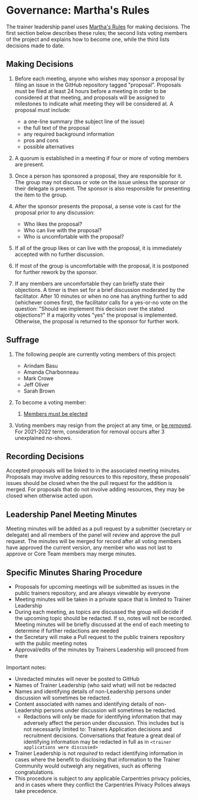 # Governance: Martha's Rules

The trainer leadership panel uses [Martha's Rules][marthas-rules] for making decisions.  The
first section below describes these rules; the second lists voting members of
the project and explains how to become one, while the third lists decisions made
to date.

[marthas-rules]: https://journals.sagepub.com/doi/10.1177/088610998600100206

## Making Decisions

1.  Before each meeting, anyone who wishes may sponsor a proposal by filing an
    issue in the GitHub repository tagged "proposal".  Proposals must be filed
    at least 24 hours before a meeting in order to be considered at that
    meeting, and proposals will be assigned to milestones to indicate what meeting 
    they will be considered at. A proposal must include:
    -   a one-line summary (the subject line of the issue)
    -   the full text of the proposal
    -   any required background information
    -   pros and cons
    -   possible alternatives

2.  A quorum is established in a meeting if four or more of voting members are
    present.

3.  Once a person has sponsored a proposal, they are responsible for it.  The
    group may not discuss or vote on the issue unless the sponsor or their
    delegate is present.  The sponsor is also responsible for presenting the
    item to the group.

4.  After the sponsor presents the proposal, a sense vote is cast for the
    proposal prior to any discussion:
    -   Who likes the proposal?
    -   Who can live with the proposal?
    -   Who is uncomfortable with the proposal?

5.  If all of the group likes or can live with the proposal, it is immediately
    accepted with no further discussion.

6.  If most of the group is uncomfortable with the proposal, it is postponed for
    further rework by the sponsor.

7.  If any members are uncomfortable they can briefly state their objections.  A
    timer is then set for a brief discussion moderated by the facilitator.
    After 10 minutes or when no one has anything further to add (whichever comes
    first), the facilitator calls for a yes-or-no vote on the question: "Should
    we implement this decision over the stated objections?"  If a majority votes
    "yes" the proposal is implemented.  Otherwise, the proposal is returned to
    the sponsor for further work.

## Suffrage

1.  The following people are currently voting members of this project:
    -   Arindam Basu
    -   Amanda Charbonneau
    -   Mark Crowe
    -   Jeff Oliver
    -   Sarah Brown

2.  To become a voting member:
    1.  [Members must be elected](https://github.com/carpentries/trainers/blob/main/governance.md#nominations-and-elections)

3.  Voting members may resign from the project at any time, or [be removed](https://github.com/carpentries/trainers/blob/main/governance.md#removal).  For 2021-2022 term, consideration for removal occurs after 3 unexplained no-shows. 

## Recording Decisions


Accepted proposals will be linked to in the associated meeting minutes. Proposals may involve adding resources to this repository, these proposals' issues should be closed when the the pull request for the addition is merged.  For proposals that do not involve adding resources, they may be closed when otherwise acted upon. 

## Leadership Panel Meeting Minutes

Meeting minutes will be added as a pull request by a submitter (secretary or delegate) and all members of the panel will review and approve the pull request.  The minutes will be merged for record after all voting members have approved the current version, any member who was not last to approve or Core Team members may merge minutes.

## Specific Minutes Sharing Procedure

- Proposals for upcoming meetings will be submitted as issues in the public trainers repository, and are always viewable by everyone
- Meeting minutes will be taken in a private space that is limited to Trainer Leadership
- During each meeting, as topics are discussed the group will decide if the upcoming topic should be redacted. If so, notes will not be recorded. Meeting minutes will be briefly discussed at the end of each meeting to determine if further redactions are needed
- the Secretary will make a Pull request to the public trainers repository with the public meeting notes
- Approval/edits of the minutes by Trainers Leadership will proceed from there 

Important notes:
- Unredacted minutes will never be posted to GitHub
- Names of Trainer Leadership (who said what) will not be redacted
- Names and identifying details of non-Leadership persons under discussion will sometimes be redacted. 
- Content associated with names and identifying details of non-Leadership persons under discussion will sometimes be redacted.
   - Redactions will only be made for identifying information that may adversely affect the person under discussion. This includes but is not necessarily limited to: Trainers Application decisions and recruitment decisions. Conversations that feature a great deal of identifying information may be redacted in full as in `<trainer applications were discussed>`
- Trainer Leadership is not *required* to redact identifying information in cases where the benefit to disclosing that information to the Trainer Community would outweigh any negatives, such as offering congratulations. 
- This procedure is subject to any applicable Carpentries privacy policies, and in cases where they conflict the Carpentries Privacy Polices always take precedence.
